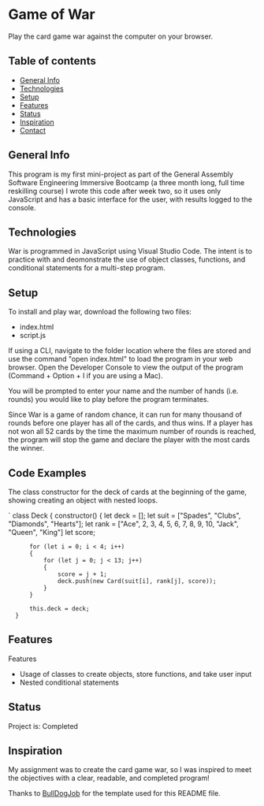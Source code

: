# Game of War
Play the card game war against the computer on your browser. 

## Table of contents
* [General Info](#general-info)
* [Technologies](#technologies)
* [Setup](#setup)
* [Features](#features)
* [Status](#status)
* [Inspiration](#inspiration)
* [Contact](#contact)

## General Info
This program is my first mini-project as part of the General Assembly Software Engineering Immersive Bootcamp (a three month long, full time reskilling course) I wrote this code after week two, so it uses only JavaScript and has a basic interface for the user, with results logged to the console.  

## Technologies
War is programmed in JavaScript using Visual Studio Code. The intent is to practice with and deomonstrate the use of object classes, functions, and conditional statements for a multi-step program. 

## Setup
To install and play war, download the following two files:
- index.html
- script.js

If using a CLI, navigate to the folder location where the files are stored and use the command "open index.html" to load the program in your web browser. Open the Developer Console to view the output of the program (Command + Option + I if you are using a Mac).

You will be prompted to enter your name and the number of hands (i.e. rounds) you would like to play before the program terminates. 

Since War is a game of random chance, it can run for many thousand of rounds before one player has all of the cards, and thus wins. If a player has not won all 52 cards by the time the maximum number of rounds is reached, the program will stop the game and declare the player with the most cards the winner.

## Code Examples
The class constructor for the deck of cards at the beginning of the game, showing creating an object with nested loops. 

`  class Deck {
      constructor() {
          let deck = [];
          let suit = ["Spades", "Clubs", "Diamonds", "Hearts"];
          let rank = ["Ace", 2, 3, 4, 5, 6, 7, 8, 9, 10, "Jack", "Queen", "King"]
          let score;
  
          for (let i = 0; i < 4; i++) 
          {
              for (let j = 0; j < 13; j++) 
              {
                  score = j + 1;
                  deck.push(new Card(suit[i], rank[j], score));
              }
          }    
  
          this.deck = deck;
      }

## Features
Features
- Usage of classes to create objects, store functions, and take user input
- Nested conditional statements

## Status
Project is: Completed

## Inspiration
My assignment was to create the card game war, so I was inspired to meet the objectives with a clear, readable, and completed program!

Thanks to [BullDogJob](https://bulldogjob.com/news/449-how-to-write-a-good-readme-for-your-github-project) for the template used for this README file. 